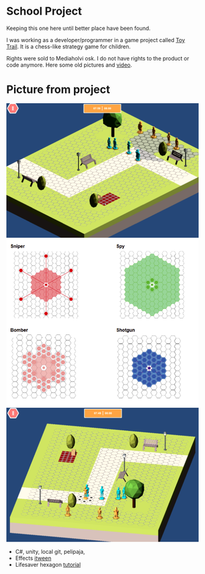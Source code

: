School Project
============
Keeping this one here until better place have been found.


I was working as a developer/programmer in a game project called [Toy Trail](http://www.toytrailgame.com/). It is a chess-like strategy game for children.

Rights were sold to Mediaholvi osk. I do not have rights to the product or code anymore. Here some old pictures and [video](https://youtu.be/2ItnT4k01Cs).

# Picture from project

![kuva2](https://github.com/developersCradle/notebook/blob/main/kuva2.PNG)
![kuva5](https://github.com/developersCradle/notebook/blob/main/kuva5.PNG)
![kuva3](https://github.com/developersCradle/notebook/blob/main/kuva3.PNG)

- C#, unity, local git, pelipaja, 
- Effects [itween](http://www.pixelplacement.com/itween/index.php)
- Lifesaver hexagon [tutorial](https://tbswithunity3d.wordpress.com/)

